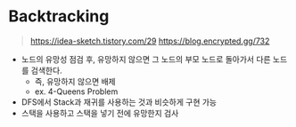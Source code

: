 # Backtracking 
> https://idea-sketch.tistory.com/29
> https://blog.encrypted.gg/732
- 노드의 유망성 점검 후, 유망하지 않으면 그 노드의 부모 노드로 돌아가서 다른 노드를 검색한다.
    - 즉, 유망하지 않으면 배제
    - ex. 4-Queens Problem
- DFS에서 Stack과 재귀를 사용하는 것과 비슷하게 구현 가능
- 스택을 사용하고 스택을 넣기 전에 유망한지 검사